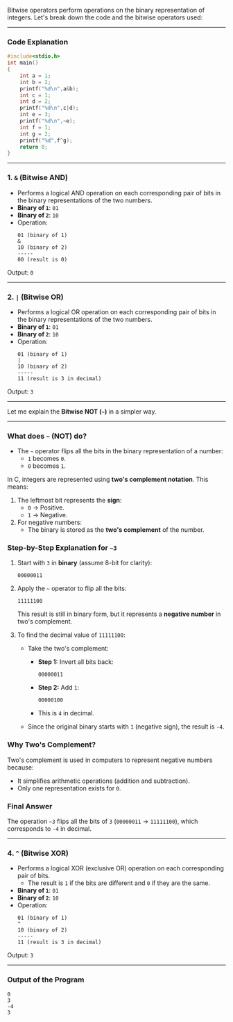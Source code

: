 Bitwise operators perform operations on the binary representation of integers. Let's break down the code and the bitwise operators used:

---

### **Code Explanation**
```c
#include<stdio.h>
int main()
{
    int a = 1;
    int b = 2;
    printf("%d\n",a&b);
    int c = 1;
    int d = 2;
    printf("%d\n",c|d);
    int e = 3;
    printf("%d\n",~e);
    int f = 1;
    int g = 2;
    printf("%d",f^g);
    return 0;
}
```

---

### **1. `&` (Bitwise AND)**

- Performs a logical AND operation on each corresponding pair of bits in the binary representations of the two numbers.
- **Binary of `1`**: `01`  
- **Binary of `2`**: `10`  
- Operation:  
  ```
  01 (binary of 1)
  &
  10 (binary of 2)
  -----
  00 (result is 0)
  ```

Output: `0`

---

### **2. `|` (Bitwise OR)**

- Performs a logical OR operation on each corresponding pair of bits in the binary representations of the two numbers.
- **Binary of `1`**: `01`  
- **Binary of `2`**: `10`  
- Operation:  
  ```
  01 (binary of 1)
  |
  10 (binary of 2)
  -----
  11 (result is 3 in decimal)
  ```

Output: `3`

---

Let me explain the **Bitwise NOT (`~`)** in a simpler way.

---

### **What does `~` (NOT) do?**
- The `~` operator flips all the bits in the binary representation of a number:
  - `1` becomes `0`.
  - `0` becomes `1`.

In C, integers are represented using **two's complement notation**. This means:
1. The leftmost bit represents the **sign**:
   - `0` → Positive.
   - `1` → Negative.
2. For negative numbers:
   - The binary is stored as the **two's complement** of the number.



### **Step-by-Step Explanation for `~3`**

1. Start with `3` in **binary** (assume 8-bit for clarity):  
   ```
   00000011
   ```

2. Apply the `~` operator to flip all the bits:  
   ```
   11111100
   ```

   This result is still in binary form, but it represents a **negative number** in two's complement.

3. To find the decimal value of `11111100`:
   - Take the two's complement:
     - **Step 1:** Invert all bits back:  
       ```
       00000011
       ```
     - **Step 2:** Add `1`:  
       ```
       00000100
       ```
     - This is `4` in decimal.

   - Since the original binary starts with `1` (negative sign), the result is `-4`.



### **Why Two's Complement?**
Two's complement is used in computers to represent negative numbers because:
- It simplifies arithmetic operations (addition and subtraction).
- Only one representation exists for `0`.



### **Final Answer**
The operation `~3` flips all the bits of `3` (`00000011` → `11111100`), which corresponds to `-4` in decimal.

---

### **4. `^` (Bitwise XOR)**

- Performs a logical XOR (exclusive OR) operation on each corresponding pair of bits.
  - The result is `1` if the bits are different and `0` if they are the same.
- **Binary of `1`**: `01`  
- **Binary of `2`**: `10`  
- Operation:  
  ```
  01 (binary of 1)
  ^
  10 (binary of 2)
  -----
  11 (result is 3 in decimal)
  ```

Output: `3`

---

### **Output of the Program**
```
0
3
-4
3
```